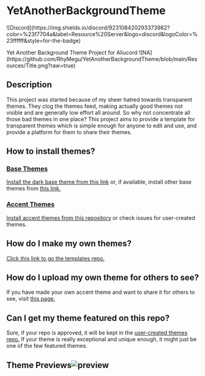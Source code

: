 # YetAnotherBackgroundTheme
<p>
![Discord](https://img.shields.io/discord/923108420293373982?color=%23f7704a&label=Resource%20Server&logo=discord&logoColor=%23ffffff&style=for-the-badge)
</p>
Yet Another Background Theme Project for Aliucord
![NA](https://github.com/RhyMegu/YetAnotherBackgroundTheme/blob/main/Resources/Title.png?raw=true)

## Description
This project was started because of my sheer hatred towards transparent themes. They clog the themes feed, making actually good themes not visible and are generally low effort all around. So why not concentrate all those bad themes in one place?
This project aims to provide a template for transparent themes which is simple enough for anyone to edit and use, and provide a platform for them to share their themes.

## How to install themes?
### [Base Themes](https://github.com/RhyMegu/YetAnotherBackgroundTheme/tree/main/Base)
[Install the dark base theme from this link](https://raw.githubusercontent.com/RhyMegu/YetAnotherBackgroundTheme/main/Base/YABTBaseDark.json) or, if available, install other base themes from [this link.](https://github.com/RhyMegu/YetAnotherBackgroundTheme/tree/main/Base)

### [Accent Themes](https://github.com/RhyMegu/YetAnotherBackgroundTheme/tree/main/Accents)
[Install accent themes from this repository](https://github.com/RhyMegu/YetAnotherBackgroundTheme/tree/main/Accents) or check issues for user-created themes.

## How do I make my own themes?
[Click this link to go the templates repo.](https://github.com/RhyMegu/YetAnotherBackgroundTheme/tree/main/Templates)

## How do I upload my own theme for others to see?
If you have made your own accent theme and want to share it for others to see, visit [this page.](https://github.com/RhyMegu/YetAnotherBackgroundTheme/tree/main/Submission)

## Can I get my theme featured on this repo?
Sure, if your repo is approved, it will be kept in the [user-created themes repo.](https://github.com/RhyMegu/YetAnotherBackgroundTheme/tree/main/userthemes) If your theme is really exceptional and unique enough, it might just be one of the few featured themes.

## Theme Previews![preview](https://github.com/RhyMegu/YetAnotherBackgroundTheme/blob/main/Resources/ezgif.com-gif-maker.gif?raw=true)
